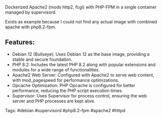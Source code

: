 Dockerized Apache2 (mods http2, fcgi) with PHP-FPM in a single container managed by supervisord.

Exists as example because I could not find any actual image with combined apache with php8.2-fpm.

## Features:
- Debian 12 (Bullseye): Uses Debian 12 as the base image, providing a stable and secure foundation.
- PHP 8.2: Includes the latest PHP 8.2 along with popular extensions and modules for a wide range of functionalities.
- Apache2 Web Server: Configured with Apache2 to serve web content, with mod_pagespeed for performance optimizations.
- Opcache Optimization: PHP Opcache is configured for better performance, reducing the PHP script execution times.
- Supervisor: Uses Supervisor for process control, ensuring the web server and PHP processes are kept alive.


Tags:
#debian #supervisord #php8.2-fpm #apache2 #httpd 
